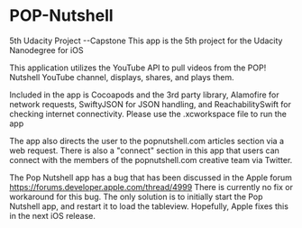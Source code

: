 # POP-Nutshell
5th Udacity Project --Capstone
This app is the 5th project for the Udacity Nanodegree for iOS

This application utilizes the YouTube API to pull videos from the POP! Nutshell YouTube channel, displays, shares, and plays them.

Included in the app is Cocoapods and the 3rd party library, Alamofire for network requests, SwiftyJSON for JSON handling, and ReachabilitySwift for checking internet connectivity. Please use the .xcworkspace file to run the app

The app also directs the user to the popnutshell.com articles section via a web request. There is also a "connect" section in this app that users can connect with the members of the popnutshell.com creative team via Twitter.

The Pop Nutshell app has a bug that has been discussed in the Apple forum https://forums.developer.apple.com/thread/4999
There is currently no fix or workaround for this bug. The only solution is to initially start the Pop Nutshell app, and restart it to load the tableview. Hopefully, Apple fixes this in the next iOS release.